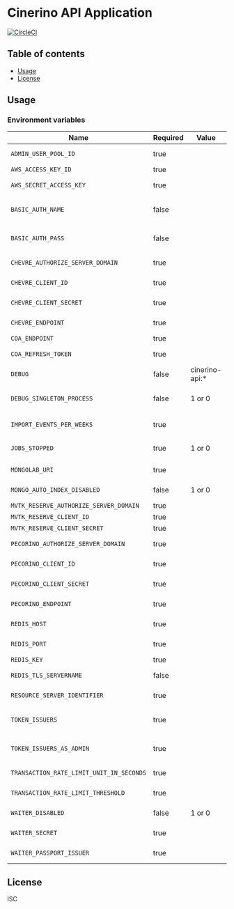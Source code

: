 # Cinerino API Application

[![CircleCI](https://circleci.com/gh/cinerino/api.svg?style=svg)](https://circleci.com/gh/cinerino/api)

## Table of contents

* [Usage](#usage)
* [License](#license)

## Usage

### Environment variables

| Name                                     | Required | Value          | Purpose                                 |
| ---------------------------------------- | -------- | -------------- | --------------------------------------- |
| `ADMIN_USER_POOL_ID`                     | true     |                | Cognito admin user pool ID              |
| `AWS_ACCESS_KEY_ID`                      | true     |                | AWS access key                          |
| `AWS_SECRET_ACCESS_KEY`                  | true     |                | AWS secret access key                   |
| `BASIC_AUTH_NAME`                        | false    |                | Basic authentication user name          |
| `BASIC_AUTH_PASS`                        | false    |                | Basic authentication user password      |
| `CHEVRE_AUTHORIZE_SERVER_DOMAIN`         | true     |                | Chevre credentials                      |
| `CHEVRE_CLIENT_ID`                       | true     |                | Chevre credentials                      |
| `CHEVRE_CLIENT_SECRET`                   | true     |                | Chevre credentials                      |
| `CHEVRE_ENDPOINT`                        | true     |                | Chevre credentials                      |
| `COA_ENDPOINT`                           | true     |                | COA endpoint                            |
| `COA_REFRESH_TOKEN`                      | true     |                | COA refresh token                       |
| `DEBUG`                                  | false    | cinerino-api:* | Debug                                   |
| `DEBUG_SINGLETON_PROCESS`                | false    | 1 or 0         | Singleton Process Debug Flag            |
| `IMPORT_EVENTS_PER_WEEKS`                | true     |                | イベントインポート処理単位期間          |
| `JOBS_STOPPED`                           | true     | 1 or 0         | 非同期ジョブ停止フラグ                  |
| `MONGOLAB_URI`                           | true     |                | MongoDB connection URI                  |
| `MONGO_AUTO_INDEX_DISABLED`              | false    | 1 or 0         | MongoDB auto index flag                 |
| `MVTK_RESERVE_AUTHORIZE_SERVER_DOMAIN`   | true     |                | Mvtk credentials                        |
| `MVTK_RESERVE_CLIENT_ID`                 | true     |                | Mvtk credentials                        |
| `MVTK_RESERVE_CLIENT_SECRET`             | true     |                | Mvtk credentials                        |
| `PECORINO_AUTHORIZE_SERVER_DOMAIN`       | true     |                | Pecorino credentials                    |
| `PECORINO_CLIENT_ID`                     | true     |                | Pecorino credentials                    |
| `PECORINO_CLIENT_SECRET`                 | true     |                | Pecorino credentials                    |
| `PECORINO_ENDPOINT`                      | true     |                | Pecorino credentials                    |
| `REDIS_HOST`                             | true     |                | Redis Cache host                        |
| `REDIS_PORT`                             | true     |                | Redis Cache port                        |
| `REDIS_KEY`                              | true     |                | Redis Cache key                         |
| `REDIS_TLS_SERVERNAME`                   | false    |                | Redis Cache host                        |
| `RESOURCE_SERVER_IDENTIFIER`             | true     |                | Resource server identifier              |
| `TOKEN_ISSUERS`                          | true     |                | Token issuers(Comma-separated)          |
| `TOKEN_ISSUERS_AS_ADMIN`                 | true     |                | Token issuers as admin(Comma-separated) |
| `TRANSACTION_RATE_LIMIT_UNIT_IN_SECONDS` | true     |                | Transaction rate limit unit             |
| `TRANSACTION_RATE_LIMIT_THRESHOLD`       | true     |                | Transaction rate limit threshold        |
| `WAITER_DISABLED`                        | false    | 1 or 0         | WAITER Disable Flag                     |
| `WAITER_SECRET`                          | true     |                | WAITER Pasport Token Secret             |
| `WAITER_PASSPORT_ISSUER`                 | true     |                | WAITER Pasport Issuer                   |

## License

ISC
